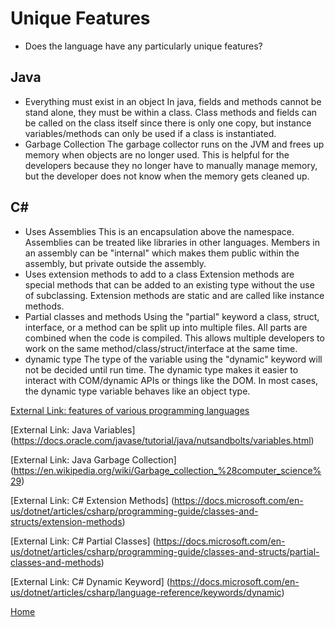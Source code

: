 # Unique Features
* Does the language have any particularly unique features?
## Java
* Everything must exist in an object
	In java, fields and methods cannot be stand alone, they must be within a class. Class methods and fields can be called on the class itself since there is only one copy, but instance variables/methods can only be used if a class is instantiated.
* Garbage Collection
	The garbage collector runs on the JVM and frees up memory when objects are no longer used. This is helpful for the developers because they no longer have to manually manage memory, but the developer does not know when the memory gets cleaned up.

## C#
* Uses Assemblies
	This is an encapsulation above the namespace. Assemblies can be treated like libraries in other languages. Members in an assembly can be "internal" which makes them public within the assembly, but private outside the assembly.
* Uses extension methods to add to a class
	Extension methods are special methods that can be added to an existing type without the use of subclassing. Extension methods are static and are called like instance methods.
* Partial classes and methods
	Using the "partial" keyword a class, struct, interface, or a method can be split up into multiple files. All parts are combined when the code is compiled. This allows multiple developers to work on the same method/class/struct/interface at the same time.
* dynamic type
	The type of the variable using the "dynamic" keyword will not be decided until run time. The dynamic type makes it easier to interact with COM/dynamic APIs or things like the DOM. In most cases, the dynamic type variable behaves like an object type. 

[External Link: features of various programming languages](http://dafoster.net/articles/2013/01/29/unique-features-of-various-programming-languages/)

[External Link: Java Variables]
(https://docs.oracle.com/javase/tutorial/java/nutsandbolts/variables.html)

[External Link: Java Garbage Collection]
(https://en.wikipedia.org/wiki/Garbage_collection_%28computer_science%29)

[External Link: C# Extension Methods]
(https://docs.microsoft.com/en-us/dotnet/articles/csharp/programming-guide/classes-and-structs/extension-methods)

[External Link: C# Partial Classes]
(https://docs.microsoft.com/en-us/dotnet/articles/csharp/programming-guide/classes-and-structs/partial-classes-and-methods)

[External Link: C# Dynamic Keyword]
(https://docs.microsoft.com/en-us/dotnet/articles/csharp/language-reference/keywords/dynamic)

[Home](../README.md)
